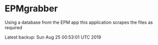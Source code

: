 # EPMgrabber
Using a database from the EPM app this application scrapes the files as required


Latest backup: Sun Aug 25 00:53:01 UTC 2019
